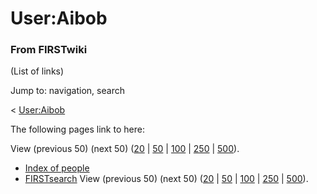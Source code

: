 # User:Aibob

### From FIRSTwiki

(List of links)

Jump to: navigation, search

&lt; [User:Aibob](/index.php?title=User:Aibob&redirect=no "User:Aibob" )  

The following pages link to here:

View (previous 50) (next 50)
([20](/index.php?title=Special:Whatlinkshere/User:Aibob&limit=20&from=0
"Special:Whatlinkshere/User:Aibob" ) |
[50](/index.php?title=Special:Whatlinkshere/User:Aibob&limit=50&from=0
"Special:Whatlinkshere/User:Aibob" ) |
[100](/index.php?title=Special:Whatlinkshere/User:Aibob&limit=100&from=0
"Special:Whatlinkshere/User:Aibob" ) |
[250](/index.php?title=Special:Whatlinkshere/User:Aibob&limit=250&from=0
"Special:Whatlinkshere/User:Aibob" ) |
[500](/index.php?title=Special:Whatlinkshere/User:Aibob&limit=500&from=0
"Special:Whatlinkshere/User:Aibob" )).

  * [Index of people](Index_of_people "Index of people" )
  * [FIRSTsearch](FIRSTsearch "FIRSTsearch" )
View (previous 50) (next 50)
([20](/index.php?title=Special:Whatlinkshere/User:Aibob&limit=20&from=0
"Special:Whatlinkshere/User:Aibob" ) |
[50](/index.php?title=Special:Whatlinkshere/User:Aibob&limit=50&from=0
"Special:Whatlinkshere/User:Aibob" ) |
[100](/index.php?title=Special:Whatlinkshere/User:Aibob&limit=100&from=0
"Special:Whatlinkshere/User:Aibob" ) |
[250](/index.php?title=Special:Whatlinkshere/User:Aibob&limit=250&from=0
"Special:Whatlinkshere/User:Aibob" ) |
[500](/index.php?title=Special:Whatlinkshere/User:Aibob&limit=500&from=0
"Special:Whatlinkshere/User:Aibob" )).

